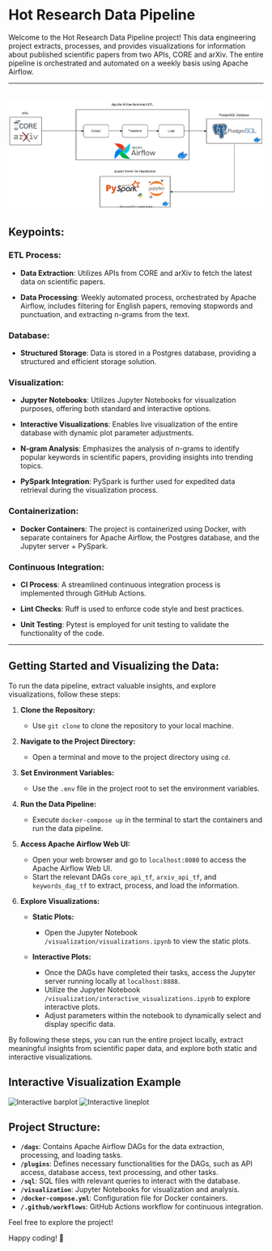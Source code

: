 # Hot Research Data Pipeline

Welcome to the Hot Research Data Pipeline project! This data engineering project extracts, processes, and provides visualizations for information about published scientific papers from two APIs, CORE and arXiv. The entire pipeline is orchestrated and automated on a weekly basis using Apache Airflow.

---
![Project Diagram](images/hot-research-diagram.svg)
---

## Keypoints:
### ETL Process:

- **Data Extraction**: Utilizes APIs from CORE and arXiv to fetch the latest data on scientific papers.

- **Data Processing**: Weekly automated process, orchestrated by Apache Airflow, includes filtering for English papers, removing stopwords and punctuation, and extracting n-grams from the text.

### Database:

- **Structured Storage**: Data is stored in a Postgres database, providing a structured and efficient storage solution.

### Visualization:

- **Jupyter Notebooks**: Utilizes Jupyter Notebooks for visualization purposes, offering both standard and interactive options.

- **Interactive Visualizations**: Enables live visualization of the entire database with dynamic plot parameter adjustments.

- **N-gram Analysis**: Emphasizes the analysis of n-grams to identify popular keywords in scientific papers, providing insights into trending topics.

- **PySpark Integration**: PySpark is further used for expedited data retrieval during the visualization process.

### Containerization:

- **Docker Containers**: The project is containerized using Docker, with separate containers for Apache Airflow, the Postgres database, and the Jupyter server + PySpark.

### Continuous Integration:

- **CI Process**: A streamlined continuous integration process is implemented through GitHub Actions.

- **Lint Checks**: Ruff is used to enforce code style and best practices.

- **Unit Testing**: Pytest is employed for unit testing to validate the functionality of the code.

---

## Getting Started and Visualizing the Data:

To run the data pipeline, extract valuable insights, and explore visualizations, follow these steps:

1. **Clone the Repository:**
   - Use `git clone` to clone the repository to your local machine.

2. **Navigate to the Project Directory:**
   - Open a terminal and move to the project directory using `cd`.

3. **Set Environment Variables:**
   - Use the `.env` file in the project root to set the environment variables.

4. **Run the Data Pipeline:**
   - Execute `docker-compose up` in the terminal to start the containers and run the data pipeline.

5. **Access Apache Airflow Web UI:**
   - Open your web browser and go to `localhost:8080` to access the Apache Airflow Web UI.
   - Start the relevant DAGs `core_api_tf`, `arxiv_api_tf`, and `keywords_dag_tf` to extract, process, and load the information.

6. **Explore Visualizations:**

   - **Static Plots:**
     - Open the Jupyter Notebook `/visualization/visualizations.ipynb` to view the static plots.

   - **Interactive Plots:**
     - Once the DAGs have completed their tasks, access the Jupyter server running locally at `localhost:8888`.
     - Utilize the Jupyter Notebook `/visualization/interactive_visualizations.ipynb` to explore interactive plots.
     - Adjust parameters within the notebook to dynamically select and display specific data.

By following these steps, you can run the entire project locally, extract meaningful insights from scientific paper data, and explore both static and interactive visualizations.

## Interactive Visualization Example

![Interactive barplot](https://github.com/andreppatricio/hot-research/blob/main/images/barplot-interactive.gif)
![Interactive lineplot](https://github.com/andreppatricio/hot-research/blob/main/images/lineplot-interactive.gif)

## Project Structure:

- **`/dags`**: Contains Apache Airflow DAGs for the data extraction, processing, and loading tasks.
- **`/plugins`**: Defines necessary functionalities for the DAGs, such as API access, database access, text processing, and other tasks.
- **`/sql`**: SQL files with relevant queries to interact with the database.
- **`/visualization`**: Jupyter Notebooks for visualization and analysis.
- **`/docker-compose.yml`**: Configuration file for Docker containers.
- **`/.github/workflows`**: GitHub Actions workflow for continuous integration.


Feel free to explore the project!

Happy coding! 🚀
